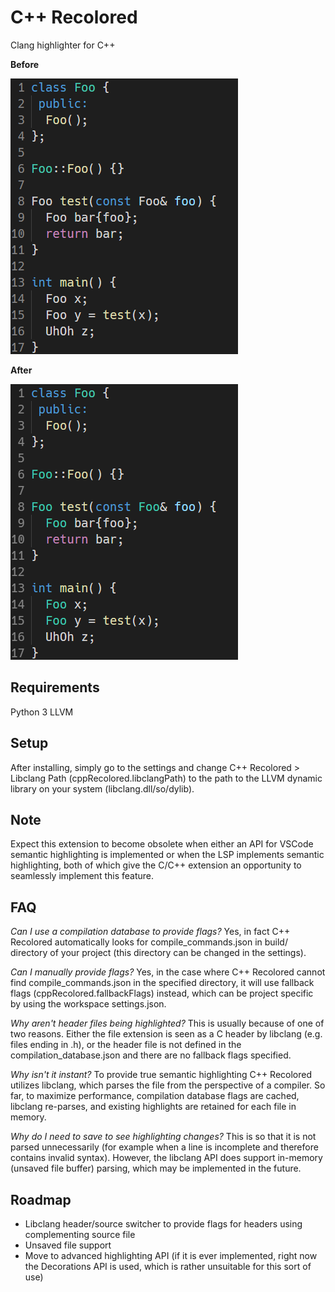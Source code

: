 # C++ Recolored

Clang highlighter for C++

**Before**

![before](https://raw.githubusercontent.com/notAlaanor/cppRecolored/master/.media/before.png "Without C++ Recolored")

**After**

![after](https://raw.githubusercontent.com/notAlaanor/cppRecolored/master/.media/after.png "With C++ Recolored")

## Requirements

Python 3
LLVM

## Setup

After installing, simply go to the settings and change C++ Recolored > Libclang Path (cppRecolored.libclangPath) to the path to the LLVM dynamic library on your system (libclang.dll/so/dylib).

## Note

Expect this extension to become obsolete when either an API for VSCode semantic highlighting is implemented or when the LSP implements semantic highlighting, both of which give the C/C++ extension an opportunity to seamlessly implement this feature.

## FAQ

_Can I use a compilation database to provide flags?_
Yes, in fact C++ Recolored automatically looks for compile_commands.json in build/ directory of your project (this directory can be changed in the settings).

_Can I manually provide flags?_
Yes, in the case where C++ Recolored cannot find compile_commands.json in the specified directory, it will use fallback flags (cppRecolored.fallbackFlags) instead, which can be project specific by using the workspace settings.json.

_Why aren't header files being highlighted?_
This is usually because of one of two reasons. Either the file extension is seen as a C header by libclang (e.g. files ending in .h), or the header file is not defined in the compilation_database.json and there are no fallback flags specified.

_Why isn't it instant?_
To provide true semantic highlighting C++ Recolored utilizes libclang, which parses the file from the perspective of a compiler. So far, to maximize performance, compilation database flags are cached, libclang re-parses, and existing highlights are retained for each file in memory.

_Why do I need to save to see highlighting changes?_
This is so that it is not parsed unnecessarily (for example when a line is incomplete and therefore contains invalid syntax). However, the libclang API does support in-memory (unsaved file buffer) parsing, which may be implemented in the future.

## Roadmap

- Libclang header/source switcher to provide flags for headers using complementing source file
- Unsaved file support
- Move to advanced highlighting API (if it is ever implemented, right now the Decorations API is used, which is rather unsuitable for this sort of use)
